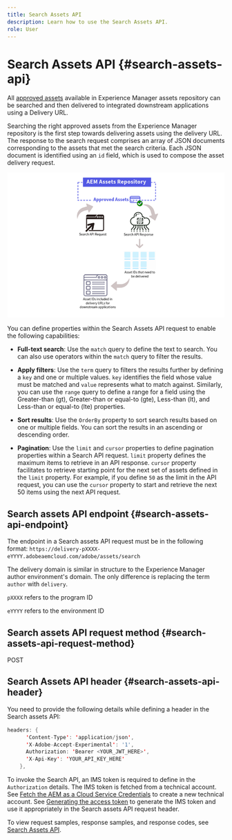 ```yaml
---
title: Search Assets API
description: Learn how to use the Search Assets API.
role: User
---
```

# Search Assets API {#search-assets-api}

All [approved assets](approve-assets.md) available in Experience Manager assets repository can be searched and then delivered to integrated downstream applications using a Delivery URL.

Searching the right approved assets from the Experience Manager repository is the first step towards delivering assets using the delivery URL. The response to the search request comprises an array of JSON documents corresponding to the assets that met the search criteria. Each JSON document is identified using an `id` field, which is used to compose the asset delivery request.

![Overview of direct binary upload protocol](assets/search-assets-api-overview.png)

You can define properties within the Search Assets API request to enable the following capabilities:

* **Full-text search**: Use the `match` query to define the text to search.  You can also use operators within the `match` query to filter the results.

* **Apply filters**: Use the `term` query to filters the results further by defining a `key` and one or multiple values. `key` identifies the field whose value must be matched and `value` represents what to match against. Similarly, you can use the `range` query to define a range for a field using the Greater-than (gt), Greater-than or equal-to (gte), Less-than (lt), and Less-than or equal-to (lte) properties. 

* **Sort results**: Use the `OrderBy` property to sort search results based on one or multiple fields. You can sort the results in an ascending or descending order.

* **Pagination**: Use the `limit` and `cursor` properties to define pagination properties within a Search API request. `limit` property defines the maximum items to retrieve in an API response. `cursor` property facilitates to retrieve starting point for the next set of assets defined in the `limit` property. For example, if you define `50` as the limit in the API request, you can use the `cursor` property to start and retrieve the next 50 items using the next API request.

## Search assets API endpoint {#search-assets-api-endpoint}

The endpoint in a Search assets API request must be in the following format:
`https://delivery-pXXXX-eYYYY.adobeaemcloud.com/adobe/assets/search`

The delivery domain is similar in structure to the Experience Manager author environment's domain. The only difference is replacing the term `author` with `delivery`.

`pXXXX` refers to the program ID

`eYYYY` refers to the environment ID

## Search assets API request method {#search-assets-api-request-method}

POST

## Search Assets API header {#search-assets-api-header}

You need to provide the following details while defining a header in the Search assets API:

```java
headers: {
      'Content-Type': 'application/json',
      'X-Adobe-Accept-Experimental': '1',
      Authorization: 'Bearer <YOUR_JWT_HERE>',
      'X-Api-Key': 'YOUR_API_KEY_HERE'
    },
```

To invoke the Search API, an IMS token is required to define in the `Authorization` details. The IMS token is fetched from a technical account. See [Fetch the AEM as a Cloud Service Credentials](https://experienceleague.adobe.com/docs/experience-manager-cloud-service/content/implementing/developing/generating-access-tokens-for-server-side-apis.html?lang=en#fetch-the-aem-as-a-cloud-service-credentials) to create a new technical account. See [Generating the access token](https://experienceleague.adobe.com/docs/experience-manager-cloud-service/content/implementing/developing/generating-access-tokens-for-server-side-apis.html?lang=en#generating-the-access-token) to generate the IMS token and use it appropriately in the Search assets API request header.

To view request samples, response samples, and response codes, see [Search Assets API](https://adobe-aem-assets-delivery-experimental.redoc.ly/#operation/search).


